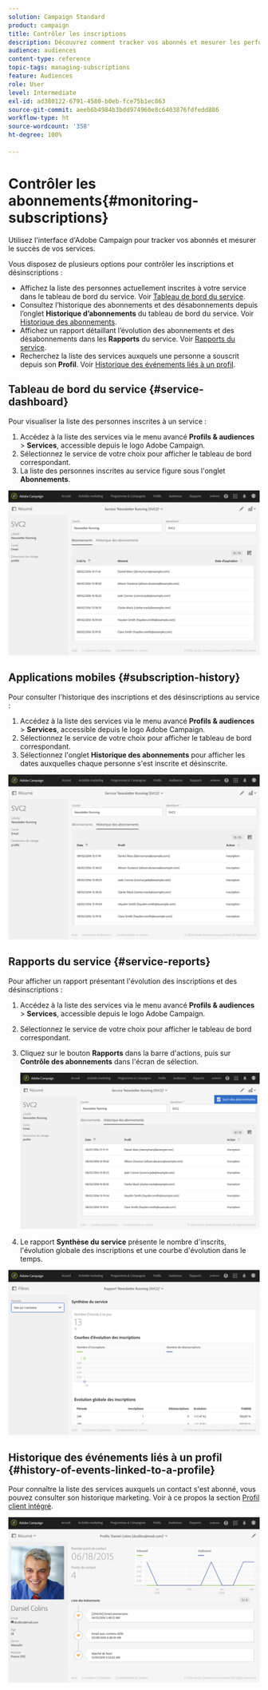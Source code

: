 ```yaml
---
solution: Campaign Standard
product: campaign
title: Contrôler les inscriptions
description: Découvrez comment tracker vos abonnés et mesurer les performances de vos services à l'aide des tableaux de bord et des rapports.
audience: audiences
content-type: reference
topic-tags: managing-subscriptions
feature: Audiences
role: User
level: Intermediate
exl-id: ad380122-6791-4580-b0eb-fce75b1ec863
source-git-commit: aeeb6b4984b3bdd974960e8c6403876fdfedd886
workflow-type: ht
source-wordcount: '358'
ht-degree: 100%

---
```


# Contrôler les abonnements{#monitoring-subscriptions}

Utilisez l&#39;interface d&#39;Adobe Campaign pour tracker vos abonnés et mesurer le succès de vos services.

Vous disposez de plusieurs options pour contrôler les inscriptions et désinscriptions :

* Affichez la liste des personnes actuellement inscrites à votre service dans le tableau de bord du service. Voir [Tableau de bord du service](#service-dashboard).
* Consultez l’historique des abonnements et des désabonnements depuis l’onglet **Historique d’abonnements** du tableau de bord du service. Voir [Historique des abonnements](#subscription-history).
* Affichez un rapport détaillant l’évolution des abonnements et des désabonnements dans les **Rapports** du service. Voir [Rapports du service](#service-reports).
* Recherchez la liste des services auxquels une personne a souscrit depuis son **Profil**. Voir [Historique des événements liés à un profil](#history-of-events-linked-to-a-profile).

## Tableau de bord du service    {#service-dashboard}

Pour visualiser la liste des personnes inscrites à un service :

1. Accédez à la liste des services via le menu avancé **Profils &amp; audiences** > **Services**, accessible depuis le logo Adobe Campaign.
1. Sélectionnez le service de votre choix pour afficher le tableau de bord correspondant.
1. La liste des personnes inscrites au service figure sous l&#39;onglet **Abonnements**.

![](assets/lp_monitoring_subscriptions_1.png)

## Applications mobiles    {#subscription-history}

Pour consulter l&#39;historique des inscriptions et des désinscriptions au service :

1. Accédez à la liste des services via le menu avancé **Profils &amp; audiences** > **Services**, accessible depuis le logo Adobe Campaign.
1. Sélectionnez le service de votre choix pour afficher le tableau de bord correspondant.
1. Sélectionnez l&#39;onglet **Historique des abonnements** pour afficher les dates auxquelles chaque personne s&#39;est inscrite et désinscrite.

![](assets/lp_monitoring_subscriptions_2.png)

## Rapports du service    {#service-reports}

Pour afficher un rapport présentant l&#39;évolution des inscriptions et des désinscriptions :

1. Accédez à la liste des services via le menu avancé **Profils &amp; audiences** > **Services**, accessible depuis le logo Adobe Campaign.
1. Sélectionnez le service de votre choix pour afficher le tableau de bord correspondant.
1. Cliquez sur le bouton **Rapports** dans la barre d&#39;actions, puis sur **Contrôle des abonnements** dans l&#39;écran de sélection.

   ![](assets/lp_monitoring_subscriptions_3.png)

1. Le rapport **Synthèse du service** présente le nombre d&#39;inscrits, l&#39;évolution globale des inscriptions et une courbe d&#39;évolution dans le temps.

![](assets/lp_monitoring_subscriptions_4.png)

## Historique des événements liés à un profil    {#history-of-events-linked-to-a-profile}

Pour connaître la liste des services auxquels un contact s&#39;est abonné, vous pouvez consulter son historique marketing. Voir à ce propos la section [Profil client intégré](../../audiences/using/integrated-customer-profile.md).

![](assets/lp_monitoring_subscriptions_5.png)

